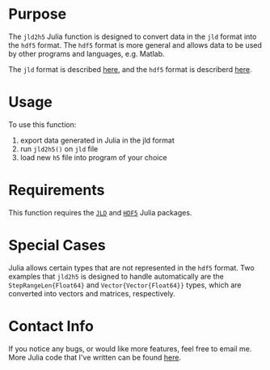 # Purpose

The `jld2h5` Julia function is designed to convert data in the `jld` format into the `hdf5` format. The `hdf5` format is more general and allows data to be used by other programs and languages, e.g. Matlab.

The `jld` format is described [here](https://github.com/JuliaIO/JLD.jl), and the `hdf5` format is describerd [here](https://www.hdfgroup.org/solutions/hdf5/). 

# Usage

To use this function:

1. export data generated in Julia in the jld format
2. run `jld2h5()` on `jld` file
3. load new `h5` file into program of your choice

# Requirements

This function requires the [`JLD`](https://github.com/JuliaIO/JLD.jl) and [`HDF5`](https://github.com/JuliaIO/HDF5.jl) Julia packages.

# Special Cases

Julia allows certain types that are not represented in the `hdf5` format. Two examples that `jld2h5` is designed to handle automatically are the `StepRangeLen{Float64}` and `Vector{Vector{Float64}}` types, which are converted into vectors and matrices, respectively. 

# Contact Info 

If you notice any bugs, or would like more features, feel free to email me. More Julia code that I've written can be found [here](https://www.math.fsu.edu/~peastham/scripts/code.html).
